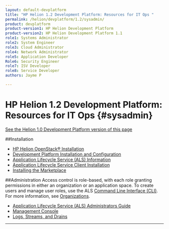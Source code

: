 ```yaml
---
layout: default-devplatform
title: "HP Helion 1.2 Development Platform: Resources for IT Ops "
permalink: /helion/devplatform/1.2/sysadmin/
product: devplatform
product-version1: HP Helion Development Platform
product-version2: HP Helion Development Platform 1.1
role1: Systems Administrator 
role2: System Engineer
role3: Cloud Administrator
role4: Network Administrator
role5: Application Developer
Role6: Security Engineer
role7: ISV Developer
role8: Service Developer
authors: Jayme P

---
```

<!--UNDER REVISION-->
# HP Helion 1.2 Development Platform: Resources for IT Ops {#sysadmin}
[See the Helion 1.0 Development Platform version of this page](/helion/devplatform/sysadmin/)

##Installation

* [HP Helion OpenStack&#174; Installation](/helion/openstack/1.1/install/overview/)
* [Development Platform Installation and Configuration](/helion/devplatform/1.2/install/)
* [Application Lifecycle Service (ALS) Information](/helion/devplatform/1.2/als/)
* [Application Lifecycle Service Client Installation](/helion/devplatform/1.2/als/user/client/)
* [Installing the Marketplace](/helion/devplatform/1.2/marketplace)

##Administration
Access control is role-based, with each role granting permissions in either an organization or an application space. To create users and manage user roles, use the ALS  [Command Line Interface (CLI)](/helion/devplatform/1.2/als/user/reference/client-ref/). For more information, see [Organizations](/helion/devplatform/1.2/als/user/reference/client-ref/#organizations).

- [Application Lifecycle Service (ALS) Administrators Guide](/helion/devplatform/1.2/als/admin/)
- [Management Console](/helion/devplatform/1.2/als/user/console/)
- [Logs, Streams, and Drains](/helion/devplatform/1.2/als/user/deploy/app-logs/)

----
